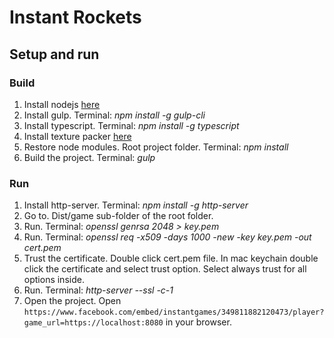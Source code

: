 # Instant Rockets

## Setup and run

### Build

1. Install nodejs [here](https://nodejs.org/en/)
1. Install gulp. Terminal: _npm install -g gulp-cli_
1. Install typescript. Terminal: _npm install -g typescript_
1. Install texture packer [here](https://www.codeandweb.com/texturepacker)
1. Restore node modules. Root project folder. Terminal: _npm install_
1. Build the project. Terminal: _gulp_

### Run

1. Install http-server. Terminal: _npm install -g http-server_
1. Go to. Dist/game sub-folder of the root folder.
1. Run. Terminal: _openssl genrsa 2048 > key.pem_
1. Run. Terminal: _openssl req -x509 -days 1000 -new -key key.pem -out cert.pem_
1. Trust the certificate. Double click cert.pem file. In mac keychain double click the certificate and select trust option. Select always trust for all options inside.
1. Run. Terminal: _http-server --ssl -c-1_
1. Open the project. Open `https://www.facebook.com/embed/instantgames/349811882120473/player?game_url=https://localhost:8080` in your browser.